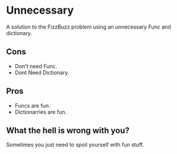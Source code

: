 # Unnecessary
A solution to the FizzBuzz problem using an unnecessary Func and dictionary.

## Cons
 - Don't need Func.
 - Dont Need Dictionary.

## Pros
 - Funcs are fun.
 - Dictionarries are fun.

## What the hell is wrong with you?
Sometimes you just need to spoil yourself with fun stuff.
